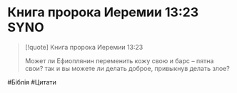 # Книга пророка Иеремии 13:23 SYNO

>[!quote] Книга пророка Иеремии 13:23
>
><p align=“justify”>Может ли Ефиоплянин переменить кожу свою и барс – пятна свои? так и вы можете ли делать доброе, привыкнув делать злое?</p>

#Біблія #Цитати 